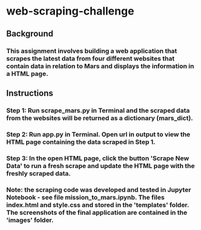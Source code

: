 # web-scraping-challenge

## Background

### This assignment involves building a web application that scrapes the latest data from four different websites that contain data in relation to Mars and displays the information in a HTML page. 

## Instructions

### Step 1: Run scrape_mars.py in Terminal and the scraped data from the websites will be returned as a dictionary (mars_dict).

### Step 2: Run app.py in Terminal. Open url in output to view the HTML page containing the data scraped in Step 1.

### Step 3: In the open HTML page, click the button 'Scrape New Data' to run a fresh scrape and update the HTML page with the freshly scraped data.

### Note: the scraping code was developed and tested in Jupyter Notebook - see file mission_to_mars.ipynb. The files index.html and style.css and stored in the 'templates' folder. The screenshots of the final application are contained in the 'images' folder.

